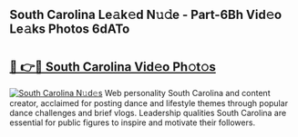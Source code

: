## South Carolina Le𝚊k𝚎d N𝚞𝚍e - Part-6Bh Vid𝚎o Le𝚊ks Photos 6dATo

# <h2><a href="http://fbfo1i.evod.top/?m=South+Carolina">🔗 👉🔴 South Carolina Vid𝚎o Ph𝚘t𝚘s</a></h2>

[![South Carolina N𝚞d𝚎s](https://i.imgur.com/8V9OHl7.gif)](http://fbfo1i.evod.top/?m=South+Carolina)
Web personality South Carolina and content creator, acclaimed for posting dance and lifestyle themes through popular dance challenges and brief vlogs. Leadership qualities South Carolina are essential for public figures to inspire and motivate their followers. 
